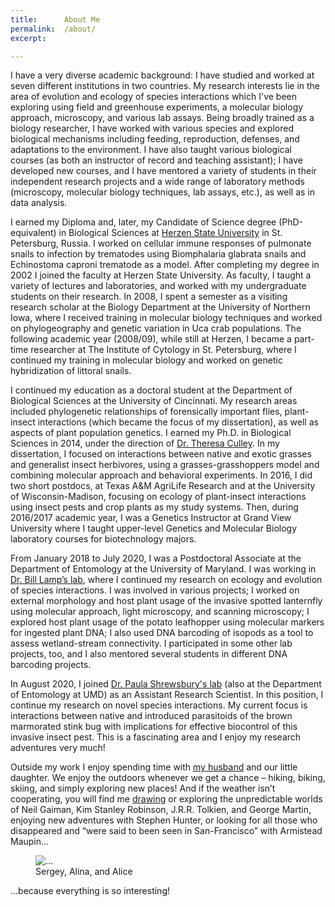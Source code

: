 ```yaml
---
title:      About Me
permalink:  /about/
excerpt:    

---
```


I have a very diverse academic background: I have studied and worked at seven different institutions in two countries. My research interests lie in the area of evolution and ecology of species interactions which I've been exploring using field and greenhouse experiments, a molecular biology approach, microscopy, and various lab assays. Being broadly trained as a biology researcher, I have worked with various species and explored biological mechanisms including feeding, reproduction, defenses, and adaptations to the environment. I have also taught various biological courses (as both an instructor of record and teaching assistant); I have developed new courses, and I have mentored a variety of students in their independent research projects and a wide range of laboratory methods (microscopy, molecular biology techniques, lab assays, etc.), as well as in data analysis. 

I earned my Diploma and, later, my Candidate of Science degree (PhD-equivalent) in Biological Sciences at [Herzen State University](https://www.herzen.spb.ru/en/About_University) in St. Petersburg, Russia. I worked on cellular immune responses of pulmonate snails to infection by trematodes using Biomphalaria glabrata snails and Echinostoma caproni trematode as a model. After completing my degree in 2002 I joined the faculty at Herzen State University. As faculty, I taught a variety of lectures and laboratories, and worked with my undergraduate students on their research. In 2008, I spent a semester as a visiting research scholar at the Biology Department at the University of Northern Iowa, where I received training in molecular biology techniques and worked on phylogeography and genetic variation in Uca crab populations. The following academic year (2008/09), while still at Herzen, I became a part-time researcher at The Institute of Cytology in St. Petersburg, where I continued my training in molecular biology and worked on genetic hybridization of littoral snails.

I continued my education as a doctoral student at the Department of Biological Sciences at the University of Cincinnati. My research areas included phylogenetic relationships of forensically important flies, plant-insect interactions (which became the focus of my dissertation), as well as aspects of plant population genetics. I earned my Ph.D. in Biological Sciences in 2014, under the direction of [Dr. Theresa Culley](https://culleylab.com/). In my dissertation, I focused on interactions between native and exotic grasses and generalist insect herbivores, using a grasses-grasshoppers model and combining molecular approach and behavioral experiments. In 2016, I did two short postdocs, at Texas A&M AgriLife Research and at the University of Wisconsin-Madison, focusing on ecology of plant-insect interactions using insect pests and crop plants as my study systems. Then, during 2016/2017 academic year, I was a Genetics Instructor at Grand View University where I taught upper-level Genetics and Molecular Biology laboratory courses for biotechnology majors. 

From January 2018 to July 2020, I was a Postdoctoral Associate at the Department of Entomology at the University of Maryland. I was working in [Dr. Bill Lamp’s lab](http://www.clfs.umd.edu/entm/lamp/index.html), where I continued my research on ecology and evolution of species interactions. I was involved in various projects; I worked on external morphology and host plant usage of the invasive spotted lanternfly using molecular approach, light microscopy, and scanning microscopy; I explored host plant usage of the potato leafhopper using molecular markers for ingested plant DNA; I also used DNA barcoding of isopods as a tool to assess wetland-stream connectivity. I participated in some other lab projects, too, and I also mentored several students in different DNA barcoding projects. 

In August 2020, I joined [Dr. Paula Shrewsbury's lab](https://shrewsburylab.weebly.com/) (also at the Department of Entomology at UMD) as an Assistant Research Scientist. In this position, I continue my research on novel species interactions. My current focus is interactions between native and introduced parasitoids of the brown marmorated stink bug with implications for effective biocontrol of this invasive insect pest. This is a fascinating area and I enjoy my research adventures very much!

Outside my work I enjoy spending time with [my husband](http://ic4f.me) and our little daughter. We enjoy the outdoors whenever we get a chance – hiking, biking, skiing, and simply exploring new places! And if the weather isn’t cooperating, you will find me [drawing](https://www.deviantart.com/totodor/gallery) or exploring the unpredictable worlds of Neil Gaiman, Kim Stanley Robinson, J.R.R. Tolkien, and George Martin, enjoying new adventures with Stephen Hunter, or looking for all those who disappeared and “were said to been seen in San-Francisco” with Armistead Maupin… 


<figure>
<img
    class="ic4f-mtrig ic4f-zoomin w-40 d-block mx-auto"
    src="{{ '/assets/content/misc/we.jpg' | relative_url }}" 
    alt="..." >
  <figcaption class="d-none">Sergey, Alina, and Alice</figcaption>
</figure>

...because everything is so interesting!